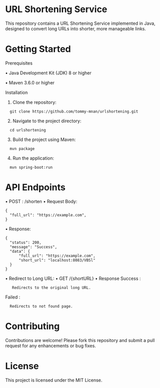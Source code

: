 # URL Shortening Service
This repository contains a URL Shortening Service implemented in Java, designed to convert long URLs into shorter, more manageable links.

# Getting Started

Prerequisites
  
  •	Java Development Kit (JDK) 8 or higher
  
  •	Maven 3.6.0 or higher

Installation
  1.	Clone the repository:

      git clone https://github.com/tommy-mnan/urlshortening.git


  2.	Navigate to the project directory:

      cd urlshortening


  3.	Build the project using Maven:

      mvn package

  4.	Run the application:

      mvn spring-boot:run

      

# API Endpoints
  •	POST : /shorten
  •	Request Body:

    {
      "full_url": "https://example.com",
    }


•	Response:

    {
      "status": 200,
      "message": "Success",
      "data": {
          "full_url": "https://example.com",
          "short_url": "localhost:8083/VBSl"
      }
    }  


•	Redirect to Long URL:
  •	GET /{shortURL}
  •	Response Success :
     
       Redirects to the original long URL.

  Failed :

      Redirects to not found page.
    
# Contributing

Contributions are welcome! Please fork this repository and submit a pull request for any enhancements or bug fixes.

# License

This project is licensed under the MIT License. 
